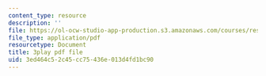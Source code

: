 ```yaml
---
content_type: resource
description: ''
file: https://ol-ocw-studio-app-production.s3.amazonaws.com/courses/res-6-012-introduction-to-probability-spring-2018/3ed464c52c45cc75436e013d4fd1bc90_mImHCY0A3a0.pdf
file_type: application/pdf
resourcetype: Document
title: 3play pdf file
uid: 3ed464c5-2c45-cc75-436e-013d4fd1bc90
---
```

